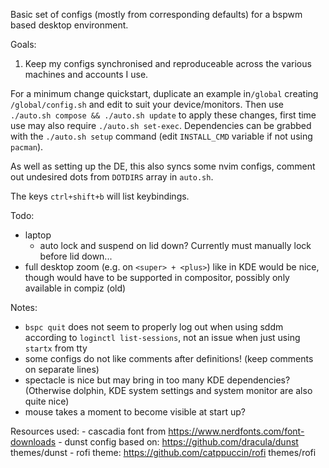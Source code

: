  
Basic set of configs (mostly from corresponding defaults) for a bspwm based desktop environment.

Goals:
1. Keep my configs synchronised and reproduceable across the various machines and accounts I use.

For a minimum change quickstart, duplicate an example in`/global` creating `/global/config.sh` and edit to suit your device/monitors. Then use `./auto.sh compose && ./auto.sh update` to apply these changes, first time use may also require `./auto.sh set-exec`. Dependencies can be grabbed with the `./auto.sh setup` command (edit `INSTALL_CMD` variable if not using `pacman`).

As well as setting up the DE, this also syncs some nvim configs, comment out undesired dots from `DOTDIRS` array in `auto.sh`.

The keys `ctrl+shift+b` will list keybindings.

Todo:
- laptop
    - auto lock and suspend on lid down? Currently must manually lock before lid down...
- full desktop zoom (e.g. on `<super> + <plus>`) like in KDE would be nice, though would have to be supported in compositor, possibly only available in compiz (old)

Notes:
- `bspc quit` does not seem to properly log out when using sddm according to `loginctl list-sessions`, not an issue when just using `startx` from tty
- some configs do not like comments after definitions! (keep comments on separate lines)
- spectacle is nice but may bring in too many KDE dependencies? (Otherwise dolphin, KDE system settings and system monitor are also quite nice)
- mouse takes a moment to become visible at start up?

Resources used:
    - cascadia font from https://www.nerdfonts.com/font-downloads
    - dunst config based on: https://github.com/dracula/dunst themes/dunst
    - rofi theme: https://github.com/catppuccin/rofi themes/rofi

